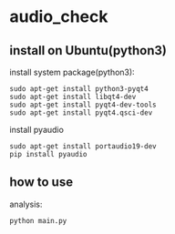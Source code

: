 # audio_check

## install on Ubuntu(python3)

install system package(python3):
```
sudo apt-get install python3-pyqt4
sudo apt-get install libqt4-dev
sudo apt-get install pyqt4-dev-tools
sudo apt-get install pyqt4.qsci-dev
```

install pyaudio
```
sudo apt-get install portaudio19-dev
pip install pyaudio
```

## how to use

analysis:
```
python main.py
```

